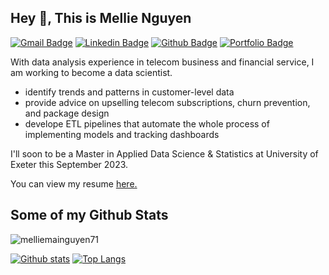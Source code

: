 ## Hey 👋, This is Mellie Nguyen
[![Gmail Badge](https://img.shields.io/badge/-mellie.nguyen.71@gmail.com-c14438?style=flat&logo=Gmail&logoColor=white&link=mailto:mellie.nguyen.71@gmail.com)](mailto:mellie.nguyen.71@gmail.com) 
[![Linkedin Badge](https://img.shields.io/badge/-mainguyen-618661176-0072b1?style=flat&logo=Linkedin&logoColor=white&link=https://www.linkedin.com/in/mainguyen-618661176/)](https://www.linkedin.com/in/mainguyen-618661176/) [![Github Badge](https://img.shields.io/badge/-melliemainguyen71-grey?style=flat&logo=github&logoColor=white&link=https://github.com/melliemainguyen71/)](https://www.github.com/melliemainguyen71/) [![Portfolio Badge](https://img.shields.io/badge/portfolio-web-blue?style=flat&link=mellie.github.io/)](mellie.github.io/) <p align='left'>

With data analysis experience in telecom business and financial service, I am working to become a data scientist.

- identify trends and patterns in customer-level data
- provide advice on upselling telecom subscriptions, churn prevention, and package design
- develope ETL pipelines that automate the whole process of implementing models and tracking dashboards

I'll soon to be a Master in Applied Data Science & Statistics at University of Exeter this September 2023.</p><p align='left'> You can view my resume <a href='https://drive.google.com/file/d/1GVJXeSmETQz3LQTbaetyVcJL51OleTVi/view?usp=share_link ' target=_blank><u>here</u>.</a></p>

## Some of my Github Stats
<p align=left> <img src=https://komarev.com/ghpvc/?username=melliemainguyen71 alt=melliemainguyen71 /> </p>

[![Github stats](https://github-readme-stats.vercel.app/api?username=melliemainguyen71&show_icons=true&include_all_commits=true)](https://github.com/melliemainguyen71/github-readme-stats)
[![Top Langs](https://github-readme-stats.vercel.app/api/top-langs/?username=melliemainguyen71&layout=compact)](https://github.com/melliemainguyen71/github-readme-stats)
